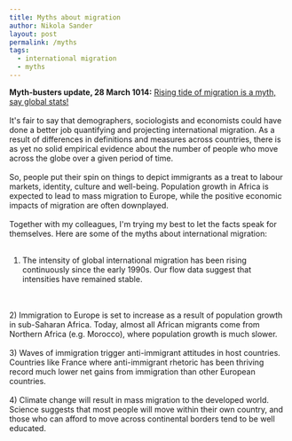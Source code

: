 ```yaml
---
title: Myths about migration
author: Nikola Sander
layout: post
permalink: /myths
tags:
  - international migration
  - myths
---
```

**Myth-busters update, 28 March 1014:** [Rising tide of migration is a myth, say global stats!](http://www.newscientist.com/article/dn25311-rising-tide-of-migration-is-a-myth-say-global-stats.html#.U0Be_FfJEgj)
<br>
<br>
It's fair to say that demographers, sociologists and economists could have done a better job quantifying and projecting international migration. As a result of differences in definitions and measures across countries, there is as yet no solid empirical evidence about the number of people who move across the globe over a given period of time.
<br>
<br>
So, people put their spin on things to depict immigrants as a treat to labour markets, identity, culture and well-being. Population growth in Africa is expected to lead to mass migration to Europe, while the positive economic impacts of migration are often downplayed.
<br>
<br>
Together with my colleagues, I'm trying my best to let the facts speak for themselves. Here are some of the myths about international migration:
<br>
<br>
1) The intensity of global international migration has been rising continuously since the early 1990s. Our flow data suggest that intensities have remained stable.
<br>
<br>
2) Immigration to Europe is set to increase as a result of population growth in sub-Saharan Africa. Today, almost all African migrants come from Northern Africa (e.g. Morocco), where population growth is much slower.
<br>
<br>
3) Waves of immigration trigger anti-immigrant attitudes in host countries. Countries like France where anti-immigrant rhetoric has been thriving record much lower net gains from immigration than other European countries.
<br>
<br>
4) Climate change will result in mass migration to the developed world. Science suggests that most people will move within their own country, and those who can afford to move across continental borders tend to be well educated.